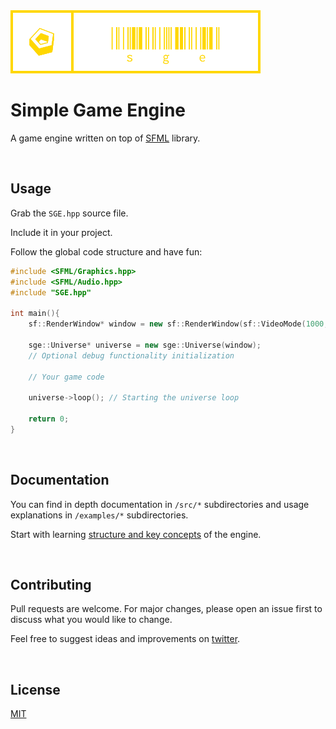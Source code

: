 <img src="notes/logo/SGE_logo.svg" width="400">

# Simple Game Engine

A game engine written on top of [SFML](https://www.sfml-dev.org/) library.

<br>

## Usage

Grab the `SGE.hpp` source file.

Include it in your project.

Follow the global code structure and have fun:

```C++
#include <SFML/Graphics.hpp>
#include <SFML/Audio.hpp>
#include "SGE.hpp"

int main(){
    sf::RenderWindow* window = new sf::RenderWindow(sf::VideoMode(1000, 600), "Test");

    sge::Universe* universe = new sge::Universe(window);
    // Optional debug functionality initialization

    // Your game code

    universe->loop(); // Starting the universe loop

    return 0;
}
```

<br>

## Documentation

You can find in depth documentation in `/src/*` subdirectories and usage explanations in `/examples/*` subdirectories.

Start with learning [structure and key concepts](./src/Structure/README.md) of the engine.

<br>

## Contributing

Pull requests are welcome. For major changes, please open an issue first to discuss what you would like to change.

Feel free to suggest ideas and improvements on [twitter](https://twitter.com/codeandjoy).

<br>

## License

[MIT](https://choosealicense.com/licenses/mit/)